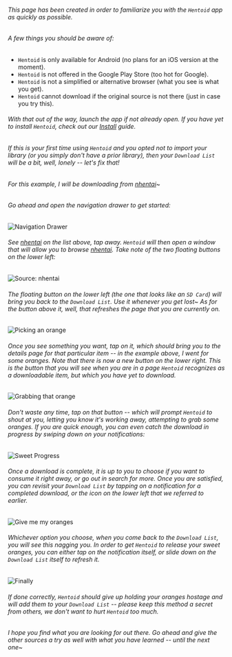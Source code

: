 ###### This page has been created in order to familiarize you with the `Hentoid` app as quickly as possible.

###### A few things you should be aware of:
* `Hentoid` is only available for Android (no plans for an iOS version at the moment).
* `Hentoid` is not offered in the Google Play Store (too hot for Google).
* `Hentoid` is not a simplified or alternative browser (what you see is what you get).
* `Hentoid` cannot download if the original source is not there (just in case you try this).

###### With that out of the way, launch the app if not already open. If you have yet to install `Hentoid`, check out our [Install](https://github.com/AVnetWS/Hentoid/wiki/Install) guide.

###### If this is your first time using `Hentoid` and you opted *not* to import your library (or you simply don't have a prior library), then your `Download List` will be a bit, well, lonely -- let's fix that!

###### For this example, I will be downloading from [nhentai](https://nhentai.net/)~
###### Go ahead and open the navigation drawer to get started:

![Navigation Drawer](https://github.com/avluis/Hentoid-Resources/raw/master/wiki/assets/img/down/01-down-navigation-menu.png)

###### See [nhentai](https://nhentai.net/) on the list above, tap away. `Hentoid` will then open a window that will allow you to browse [nhentai](https://nhentai.net/). Take note of the two floating buttons on the lower left:

![Source: nhentai](https://github.com/avluis/Hentoid-Resources/raw/master/wiki/assets/img/down/02-down-source-nhentai.png)

###### The floating button on the lower left (the one that looks like an `SD Card`) will bring you back to the `Download List`. Use it whenever you get lost~ As for the button above it, well, that refreshes the page that you are currently on.

![Picking an orange](https://github.com/avluis/Hentoid-Resources/raw/master/wiki/assets/img/down/03-down-nhentai-oranges.png)

###### Once you see something you want, tap on it, which should bring you to the details page for that particular item -- in the example above, I went for some oranges. Note that there is now a new button on the lower right. This is the button that you will see when you are in a page `Hentoid` recognizes as a downloadable item, but which you have yet to download.

![Grabbing that orange](https://github.com/avluis/Hentoid-Resources/raw/master/wiki/assets/img/down/04-down-grabbing-orange.png)

###### Don't waste any time, tap on that button -- which will prompt `Hentoid` to shout at you, letting you know it's working away, attempting to grab some oranges. If you are quick enough, you can even catch the download in progress by swiping down on your notifications:

![Sweet Progress](https://github.com/avluis/Hentoid-Resources/raw/master/wiki/assets/img/down/05-down-checking-orange-state.png)

###### Once a download is complete, it is up to you to choose if you want to consume it right away, or go out in search for more. Once you are satisfied, you can revisit your `Download List` by tapping on a notification for a completed download, or the icon on the lower left that we referred to earlier. 

![Give me my oranges](https://github.com/avluis/Hentoid-Resources/raw/master/wiki/assets/img/down/06-down-new-orange-in-library.png)

###### Whichever option you choose, when you come back to the `Download List`, you will see this nagging you. In order to get `Hentoid` to release your sweet oranges, you can either tap on the notification itself, or slide down on the `Download List` itself to refresh it.

![Finally](https://github.com/avluis/Hentoid-Resources/raw/master/wiki/assets/img/down/07-down-refreshing-library.png)

###### If done correctly, `Hentoid` should give up holding your oranges hostage and will add them to your `Download List` -- please keep this method a secret from others, we don't want to hurt `Hentoid` too much.

###### I hope you find what you are looking for out there. Go ahead and give the other sources a try as well with what you have learned -- until the next one~